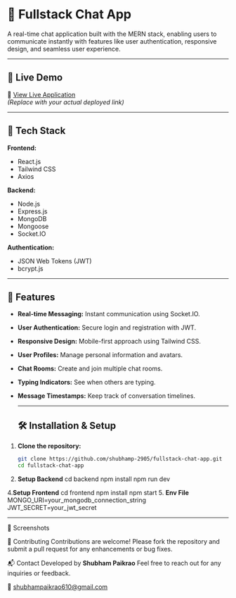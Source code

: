 # 💬 Fullstack Chat App

A real-time chat application built with the MERN stack, enabling users to communicate instantly with features like user authentication, responsive design, and seamless user experience.

---

## 🚀 Live Demo

🔗 [View Live Application](https://your-deployment-link.com)  
*(Replace with your actual deployed link)*

---

## 🧰 Tech Stack

**Frontend:**
- React.js
- Tailwind CSS
- Axios

**Backend:**
- Node.js
- Express.js
- MongoDB
- Mongoose
- Socket.IO

**Authentication:**
- JSON Web Tokens (JWT)
- bcrypt.js

---

## 🔑 Features

- **Real-time Messaging:** Instant communication using Socket.IO.
- **User Authentication:** Secure login and registration with JWT.
- **Responsive Design:** Mobile-first approach using Tailwind CSS.
- **User Profiles:** Manage personal information and avatars.
- **Chat Rooms:** Create and join multiple chat rooms.
- **Typing Indicators:** See when others are typing.
- **Message Timestamps:** Keep track of conversation timelines.

  ---

  ## 🛠️ Installation & Setup

1. **Clone the repository:**
   ```bash
   git clone https://github.com/shubhamp-2905/fullstack-chat-app.git
   cd fullstack-chat-app

2. **Setup Backend**
   cd backend
   npm install
   npm run dev
   
4.**Setup Frontend**
  cd frontend
  npm install
  npm start
5. **Env File**
  MONGO_URI=your_mongodb_connection_string
  JWT_SECRET=your_jwt_secret

---

📸 Screenshots


🤝 Contributing
Contributions are welcome! Please fork the repository and submit a pull request for any enhancements or bug fixes.



📬 Contact
Developed by **Shubham Paikrao**
Feel free to reach out for any inquiries or feedback.

📧 shubhampaikrao610@gmail.com 

 





